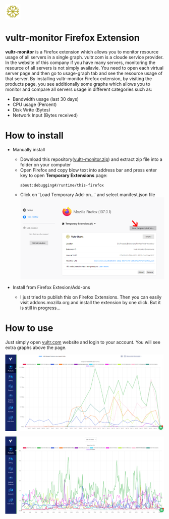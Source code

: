 ![vultr-monitor](https://github.com/manouriz/vultr-monitor/blob/main/icons/icon1.png)

# vultr-monitor Firefox Extension
**vultr-monitor** is a Firefox extension which allows you to monitor resource usage of all servers in a single graph. vultr.com is a cloude service provider. In the website of this company if you have many servers, monitoring the resource of all servers is not simply availavle. You need to open each virtual server page and then go to usage-graph tab and see the resource usage of that server. By installing vultr-monitor Firefox extension, by visiting the products page, you see additionally some graphs which allows you to monitor and compare all servers usage in different categories such as:
- Bandwidth usage (last 30 days)
- CPU usage (Percent)
- Disk Write (Bytes)
- Network Input (Bytes received)

# How to install
- Manually install
  - Download this repository([vultr-monitor.zip](https://github.com/manouriz/vultr-monitor/archive/refs/heads/main.zip)) and extract zip file into a folder on your computer
  - Open Firefox and copy blow text into address bar and press enter key to open **Temporary Extensions** page:
    ```
    about:debugging#/runtime/this-firefox
    ```
  - Click on 'Load Temporary Add-on...' and select manifest.json file 
    ![Temporary Add-on in Firefox](https://github.com/manouriz/vultr-monitor/raw/main/Screenshot-firefox.png)

- Install from Firefox Extesion/Add-ons
  - I just tried to publish this on Firefox Extensions. Then you can easily visit addons.mozilla.org and install the extension by one click. But it is still in progress...

# How to use
Just simply open [vultr.com](https://vultr.com/) website and login to your account. You will see extra graphs above the page.

![Bandwidth usage of all servers in a single graph](https://github.com/manouriz/vultr-monitor/raw/main/Screenshot-bdw.png)

![CPU usage of all servers in a single graph](https://github.com/manouriz/vultr-monitor/raw/main/Screenshot-cpu.png)

